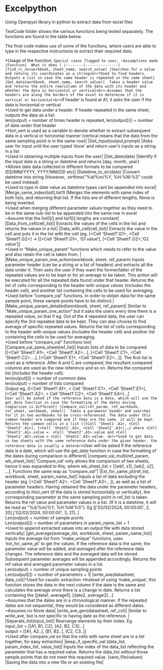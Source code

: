 # Excelpython
Using Openpyxl library in python to extract data from excel files

TestCode folder shows the various functions being tested separately. The functions are found in the table below.

The final code makes use of some of the functions, where users are able to type in the respective instructions to extract their required data. 

*Usage of the function, `Special cases flagged to user, ~Assumptions made
|Function| 	What it does |
|--------|---------------|
|find_rc_no(workbook, sheet_name, search_value)	|Searches for a value and returns its coordinates as a string<br>*Used to find headers. Outputs a list in case the same header is repeated in the same sheet|
|Get_data(workbook, sheet_name, search_value)|	Takes a header value and returns the entire row/column of the data with its header and whether the data is horizontal or vertical<br>~Assumes that the headers are along the borders of the excel to determine if it is vertical or horizontal<br>`If header is found at A1, it asks the user if the data is horizontal or vertical<br>*Used to get data under a header. If header repeated in the same sheet, outputs the data as a list: <br>len(output) = number of times header is repeated, len(output[i]) = number of data under that header <br>*Hori_vert is used as a variable to denote whether to extract subsequent data in a vertical or horizontal manner (vertical means that the data from the same sampling point is in the same row)|
|Get_input(output,prompt)	|Asks user for input until the user typed ‘done’ and return user’s inputs as a string in a list<br>*Used in obtaining multiple inputs from the user|
|Get_date(date)	|Identify if the input date is a string or datetime and returns [day, month, year]<br>*Allows date data collected in different formats to be compared (DD/MM/YYYY, YYYY/MM/DD etc)|
|Datetime_to_str(date)	|Convert datetime into string (However, .strftime("%d/%m/%Y, %H:%M:%S" could be used instead)<br>*Used to type in date value as datetime types cant be appended into excel|
|Merge_same_index(list0,list1)	|Merges the elements with same index of both lists, and returning that list. If the lists are of different lengths, None is being inserted. 
<br>*Used when merging different parameter values together as they need to be in the same sub-list to be appended into the same row in excel<br>~Assume that the list0[i] and list1[i] lengths are constant|
|Data_from_cell(cell_list)|	Extracts the values of the cells in the list and returns the values in a list|
|Data_with_cell(cell_list)|	Extracts the value in the cell and puts it in the list with the cell (eg. [<Cell 'Sheet1'.G1>, <Cell 'Sheet1'.G2>] -> [[<Cell 'Sheet1'.G1>, ‘G1 value’], [<Cell 'Sheet1'.G2>,'G2 value']]<br>*Used in “Make_unique_param” functions which needs to refer to the value and also retain the cell is taken from. |
|Make_unique_param_one_action(workbook, sheet, ref_param)	Inputs parameter header (can be a string or a list of headers) and extracts all the data under it. Then asks the user if they want the former/latter of the repeated values are to be kept or for an average to be taken. This action will be executed for all the repeated data found under that header. Returns the list of cells corresponding to the header with unique values (includes the header cell), and another list containing the cells to be used for averaging.<br>*Used before “compare_val” functions. In order to obtain data for the same sample point, these sample points have to be distinct.| 
|Make_unique_param_detailed(workbook, sheet, ref_param)|	Similar to “Male_unique_param_one_action” but it asks the users every time there is a repeated value, so that if eg. Out of the 4 repeated data, the user can specify the 3rd repeated data to be kept. They can also choose to find average of specific repeated values. Returns the list of cells corresponding to the header with unique values (includes the header cell) and another list containing the cells to be used for averaging.<br>*Used before “compare_val” functions too|
|Compare_val_same_sheet(ref_list)|	Inputs lists of data to be compared [[<Cell 'Sheet1'.A1>, <Cell 'Sheet1'.A2>…], [<Cell 'Sheet1'.C1>, <Cell 'Sheet1'.C2>….], [<Cell 'Sheet1'.E1>, <Cell 'Sheet1'.E2>…]]. The first list is used as a reference. After A and C are compared, the resultant compared columns are used as the new reference and so on. Returns the compared list (includes the header cell). <br>len(output[i]) = number of common data<br>len(output) = number of lists compared<br>Output eg, [[<Cell 'Sheet1'.A1>, < Cell 'Sheet1'.C1>, <Cell 'Sheet1'.E1>], [<Cell 'Sheet1'.A2>, < Cell 'Sheet1'.C2>, <Cell 'Sheet1'.E4>]…]<br>`User will be asked if the reference data is a date, which will use the get_date function in case the formatting of the dates during comparison is different|
|Compare_val(ref_param, ref_workbook, ref_sheet, workbook, sheet)|	Takes a parameter header and searches for it in two workbooks to be cross-referenced. The data under this common header are compared and if they are the same, it will be kept. Returns the common cells in a list ([<Cell 'Sheet1'.A1>, <Cell 'Sheet2'.A1>], [<Cell 'Sheet1'.A2>, <Cell 'Sheet2'.A3>],…] where <Cell 'Sheet1'.A1>.value =  <Cell 'Sheet2'.A1>.value and <Cell 'Sheet1'.A2>.value = <Cell 'Sheet2'.A3>.value. <br>*Used to get data in two sheets with the same reference data under the given header, the reference data is usually a date<br>`User will be asked if the reference data is a date, which will use the get_date function in case the formatting of the dates during comparison is different|
|compare_val_multi(ref_param, wb_sheet_list)|	‘Compare_val’ only allows the comparison of two sheets, hence it was expanded to this, where wb_sheet_list = [[wb1, s1], [wb2, s2], ...]. Functions the same way as “compare_val”|
|Ext_for_same_pt(ref_list, workbook, sheet, param_name_list)|	Inputs a list of data excluding the header (eg. [<Cell 'Sheet1'.A2>, <Cell 'Sheet1'.A3>,..]), as well as a list of parameter headers. Having obtained the data under the parameter headers, according to Hori_vert (if the data is stored horizontally or vertically), the corresponding parameter at the same sampling point in ref_list is taken. Returns the ref value and parameter values in a list. (If it is a datetime, it will be read as "%d/%m/%Y, %H:%M:%S"). Eg [['02/02/2024, 00:00:00', 2, 20],['02/02/2024, 00:00:00', 3, 21]..]<br>Len(output) = number of sample points<br>Len(output[i]) = number of parameters in param_name_list + 1<br>*Used to append extracted values into an output file with data stored vertically|
|get_average(average_list, workbook, sheet, param_name_list)|	Inputs the average list from “make_unique” functions, uses ‘ext_for_same_pt’ to get the values. If the reference data is the same, the parameter value will be added, and averaged after the reference data changes. The reference data and the averaged data will be stored. Subsequent parameter averages will be appended accordingly. Returns the ref value and averaged parameter values in a list.<br>Len(output) = number of unique sampling points <br>Len(output[i]) = number of parameters + 1|
|write_ave(datasheet, date_col)|^Used for caustic extraction	*Instead of using ‘make_unique’, this function stores the data in the next column if the date is the same and calculates the average once there is a change in date. Returns a list containing the [[date1, average1], [date2, average2]…]<br>~Assumes that the dates are in a chronological manner. If the repeated dates are not sequential, they would be considered as different dates. <br>~Assumes no None data|
|write_ave_gen(datasheet, ref_col)|	Similar to write_ave, but is not specific to having date as the reference.  |
|Separate_list(input_list)|	Rearrange elements by their index. Eg <br>input_list = [[A1, B1, C2], [A2, B2, C3]...]<br>output = [[A1, A2..], [B1, B2..], [C2, C3..]]<br>*Used after compare_val so that the cells with same sheet are in a list together, for easy extraction|
|keep_if_specific_val (data_list, param_index_list, value_list)|	Inputs the index of the data_list reflecting the parameter that has a required value. Returns the data_list without those sample points that do not meet this required value. |save_file(values)	|Saving the data into a new file or an existing file|
